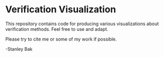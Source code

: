 # Verification Visualization

This repository contains code for producing various visualizations about verification methods. Feel free to use and adapt.

Please try to cite me or some of my work if possible. 

-Stanley Bak
